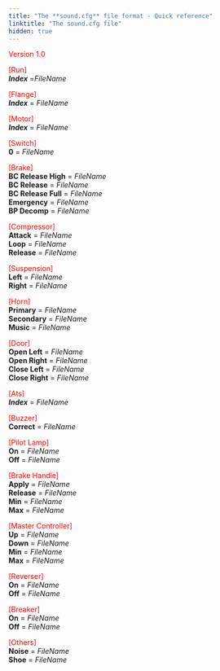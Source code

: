 ```yaml
---
title: "The **sound.cfg** file format - Quick reference"
linktitle: "The sound.cfg file"
hidden: true
---
```


<font color="Red">Version 1.0</font>

<font color="Red">[Run]</font>  
***Index*** =*FileName*

<font color="Red">[Flange]</font>  
***Index*** = *FileName*

<font color="Red">[Motor]</font>  
***Index*** = *FileName*

<font color="Red">[Switch]</font>  
**0** = *FileName*

<font color="Red">[Brake]</font>  
**BC Release High** = *FileName*  
**BC Release** = *FileName*  
**BC Release Full** = *FileName*  
**Emergency** = *FileName*  
**BP Decomp** = *FileName*

<font color="Red">[Compressor]</font>  
**Attack** = *FileName*  
**Loop** = *FileName*  
**Release** = *FileName*

<font color="Red">[Suspension]</font>  
**Left** = *FileName*  
**Right** = *FileName*

<font color="Red">[Horn]</font>  
**Primary** = *FileName*  
**Secondary** = *FileName*  
**Music** = *FileName*

<font color="Red">[Door]</font>  
**Open Left** = *FileName*  
**Open Right** = *FileName*  
**Close Left** = *FileName*  
**Close Right** = *FileName*

<font color="Red">[Ats]</font>  
***Index*** = *FileName*

<font color="Red">[Buzzer]</font>  
**Correct** = *FileName*

<font color="Red">[Pilot Lamp]</font>  
**On** = *FileName*  
**Off** = *FileName*

<font color="Red">[Brake Handle]</font>  
**Apply** = *FileName*  
**Release** = *FileName*  
**Min** = *FileName*  
**Max** = *FileName*

<font color="Red">[Master Controller]</font>  
**Up** = *FileName*  
**Down** = *FileName*  
**Min** = *FileName*  
**Max** = *FileName*

<font color="Red">[Reverser]</font>  
**On** = *FileName*  
**Off** = *FileName*

<font color="Red">[Breaker]</font>  
**On** = *FileName*  
**Off** = *FileName*

<font color="Red">[Others]</font>  
**Noise** = *FileName*  
**Shoe** = *FileName*